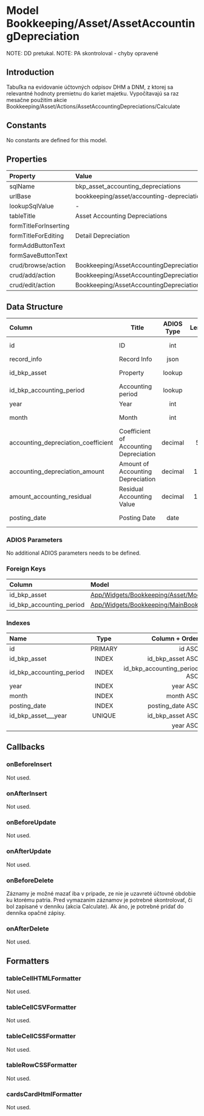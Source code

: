 # Model Bookkeeping/Asset/AssetAccountingDepreciation

NOTE: DD pretukal.
NOTE: PA skontroloval - chyby opravené

## Introduction

Tabuľka na evidovanie účtovných odpisov DHM a DNM, z ktorej sa relevantné hodnoty premietnu do kariet majetku. Vypočítavajú sa raz mesačne použitím akcie Bookkeeping/Asset/Actions/AssetAccountingDepreciations/Calculate

## Constants

No constants are defined for this model.

## Properties

| Property              | Value                                              |
| :-------------------- | :------------------------------------------------- |
| sqlName               | bkp_asset_accounting_depreciations                 |
| urlBase               | bookkeeping/asset/accounting-depreciations         |
| lookupSqlValue        | -                                                  |
| tableTitle            | Asset Accounting Depreciations                     |
| formTitleForInserting |                                                    |
| formTitleForEditing   | Detail Depreciation                                |
| formAddButtonText     |                                                    |
| formSaveButtonText    |                                                    |
| crud/browse/action    | Bookkeeping/AssetAccountingDepreciation/Assets     |
| crud/add/action       | Bookkeeping/AssetAccountingDepreciation/Asset/Add  |
| crud/edit/action      | Bookkeeping/AssetAccountingDepreciation/Asset/Edit |

## Data Structure

| Column                              | Title                                  | ADIOS Type | Length | Required | Notes                        |
| :---------------------------------- | -------------------------------------- | :--------: | :----: | :------: | :--------------------------- |
| id                                  | ID                                     |    int     |   8    |   TRUE   | Jedinečné ID záznamu         |
| record_info                         | Record Info                            |    json    |        |   TRUE   |                              |
| id_bkp_asset                        | Property                               |   lookup   |   8    |   TRUE   | Odpisovaný majetok           |
| id_bkp_accounting_period            | Accounting period                      |   lookup   |   8    |   TRUE   | Účtovné obdobie              |
| year                                | Year                                   |    int     |   4    |   TRUE   | Rok odpisu                   |
| month                               | Month                                  |    int     |   2    |   TRUE   | Mesiac odpisu                |
| accounting_depreciation_coefficient | Coefficient of Accounting Depreciation |  decimal   |  5,2   |   TRUE   | Koeficient účtovných odpisov |
| accounting_depreciation_amount      | Amount of Accounting Depreciation      |  decimal   |  15,2  |   TRUE   | Suma účtovných odpisov       |
| amount_accounting_residual          | Residual Accounting Value              |  decimal   |  15,2  |  FALSE   | Zostatková účtovná hodnota   |
| posting_date                        | Posting Date                           |    date    |   8    |   TRUE   | Dátum zaúčtovania            |

### ADIOS Parameters

No additional ADIOS parameters needs to be defined.

### Foreign Keys

| Column                   | Model                                                                                                                | Relation | OnUpdate | OnDelete |
| :----------------------- | :------------------------------------------------------------------------------------------------------------------- | :------: | -------- | -------- |
| id_bkp_asset             | [App/Widgets/Bookkeeping/Asset/Models/Asset](../../../Bookkeeping/Asset/Models/Asset.md)                             |   1:N    | Cascade  | Restrict |
| id_bkp_accounting_period | [App/Widgets/Bookkeeping/MainBook/Models/AccountingPeriod](../../../Bookkeeping/MainBook/Models/AccountingPeriod.md) |   1:N    | Cascade  | Restrict |

### Indexes

| Name                     |  Type   |               Column + Order |
| :----------------------- | :-----: | ---------------------------: |
| id                       | PRIMARY |                       id ASC |
| id_bkp_asset             |  INDEX  |             id_bkp_asset ASC |
| id_bkp_accounting_period |  INDEX  | id_bkp_accounting_period ASC |
| year                     |  INDEX  |                     year ASC |
| month                    |  INDEX  |                    month ASC |
| posting_date             |  INDEX  |             posting_date ASC |
| id_bkp_asset___year      | UNIQUE  |             id_bkp_asset ASC |
|                          |         |                     year ASC |

## Callbacks

### onBeforeInsert

Not used.

### onAfterInsert

Not used.

### onBeforeUpdate

Not used.

### onAfterUpdate

Not used.

### onBeforeDelete

Záznamy je možné mazať iba v prípade, ze nie je uzavreté účtovné obdobie ku ktorému patria.
Pred vymazaním záznamov je potrebné skontrolovať, či bol zapísané v denníku (akcia Calculate). Ak áno, je potrebné pridať do denníka opačné zápisy.

### onAfterDelete

Not used.

## Formatters

### tableCellHTMLFormatter

Not used.

### tableCellCSVFormatter

Not used.

### tableCellCSSFormatter

Not used.

### tableRowCSSFormatter

Not used.

### cardsCardHtmlFormatter

Not used.
